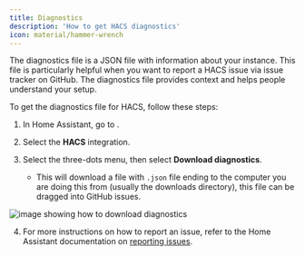 ```yaml
---
title: Diagnostics
description: 'How to get HACS diagnostics'
icon: material/hammer-wrench
---
```


The diagnostics file is a JSON file with information about your instance. This file is particularly helpful when you want to report a HACS issue via issue tracker on GitHub. The diagnostics file provides context and helps people understand your setup.

To get the diagnostics file for HACS, follow these steps:

1. In Home Assistant, go to <!-- hacs:my integrations **{{coreui('panel.config')}}** > **{{coreui('ui.panel.config.dashboard.devices.main')}}** -->.
2. Select the **HACS** integration.
3. Select the three-dots menu, then select **Download diagnostics**.

    - This will download a file with `.json` file ending to the computer you are doing this from (usually the downloads directory), this file can be dragged into GitHub issues.


![image showing how to download diagnostics](/assets/images/diagnostics.png)

4. For more instructions on how to report an issue, refer to the Home Assistant documentation on [reporting issues](https://www.home-assistant.io/help/reporting_issues/).
